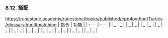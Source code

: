 
### 8.12. 搭配

https://runestone.academy/runestone/books/published/cpp4python/Turtles/glossary.html#matching
| 指令 | 功能 |
| :--- | :--- |
| _    | _    |
| _    | _    |
| _    | _    |
| _    | _    |
| _    | _    |
| _    | _    |
| _    | _    |
| _    | _    |
| _    | _    |
| _    | _    |
